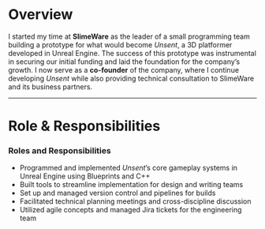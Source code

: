 # Overview

I started my time at **SlimeWare** as the leader of a small programming team building a prototype for what would become *Unsent*, a 3D platformer developed in Unreal Engine. The success of this prototype was instrumental in securing our initial funding and laid the foundation for the company’s growth. I now serve as a **co-founder** of the company, where I continue developing *Unsent* while also providing technical consultation to SlimeWare and its business partners.

---

# Role & Responsibilities

### Roles and Responsibilities

- Programmed and implemented *Unsent*’s core gameplay systems in Unreal Engine using Blueprints and C++
- Built tools to streamline implementation for design and writing teams
- Set up and managed version control and pipelines for builds
- Facilitated technical planning meetings and cross-discipline discussion
- Utilized agile concepts and managed Jira tickets for the engineering team
